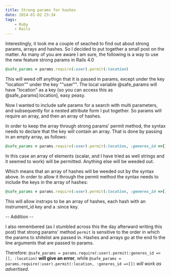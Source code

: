 ```yaml
---
title: Strong params for hashes
date: 2014-01-02 23:34
tags:
	- Ruby
	- Rails
---
```


Interestingly, it took me a couple of seached to find out about strong params, arrays and hashes. So I decided to put together a small post on the matter.  As many of you are aware I am sure, the following is a way to use the new feature strong params in Rails 4.0

```ruby 
@safe_params = params.require(:user).permit(:location)
```

This will weed off anythign that it is passed in params, except under the key "location"" under the key ""user"". The local variable @safe_params will have "location" as a key (so you can access this as @safe_params[:location], easy peasy.

Now I wanted to include safe params for a search with multi parameters, and subsequently for a nested attribute form I put together. So params will require an array, and then an array of hashes.

In order to keep the array through strong params' permit method, the syntax needs to declare that the key will contain an array. That is done by passing in an empty array, as follows:

```ruby 
@safe_params = params.require(:user).permit(:location, :generes_id =>[])
```

In this case an array of elements (scalar, and I have tried as well strings and it seemed to work) will be permitted. Anything else will be weeded out.

Which means that an array of hashes will be weeded out by the syntax above. In order to allow it through the permit method the syntax needs to include the keys in the array of hashes:

```ruby 
@safe_params = params.require(:user).permit(:location, :generes_id =>[], instrxps: [:instrument_id,:since])
```

This will allow instrxps to be an array of hashes, each hash with an instrument_id key and a :since key.

-- Addition --

I also remembered (as I stumbled across this the day afterward writing this post) that strong params' method `permit` is sensitive to the order in which the params to shitelist are passed in. Hashes and arrays go at the end fo the line arguments that are passed to params.

Therefore: `@safe_params = params.require(:user).permit(:generes_id =>[], :location)` **will give an error**, while 
`@safe_params = params.require(:user).permit(:location, :generes_id =>[])` *will work as advertised*. 

